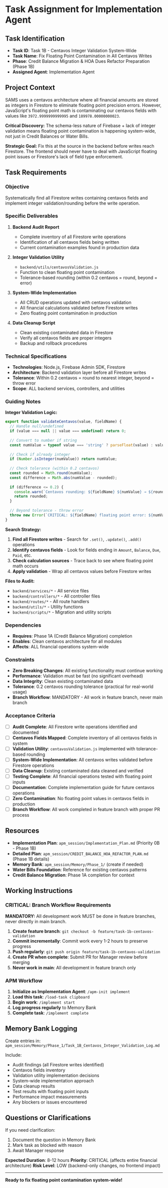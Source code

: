 # Task Assignment for Implementation Agent

## Task Identification
- **Task ID**: Task 1B - Centavos Integer Validation System-Wide
- **Task Name**: Fix Floating Point Contamination in All Centavos Writes
- **Phase**: Credit Balance Migration & HOA Dues Refactor Preparation (Phase 1B)
- **Assigned Agent**: Implementation Agent

## Project Context

SAMS uses a centavos architecture where all financial amounts are stored as integers in Firestore to eliminate floating point precision errors. However, JavaScript's floating point math is contaminating our centavos fields with values like `3972.9999999999995` and `189978.00000000023`.

**Critical Discovery:** The schema-less nature of Firebase + lack of integer validation means floating point contamination is happening system-wide, not just in Credit Balances or Water Bills.

**Strategic Goal:** Fix this at the source in the backend before writes reach Firestore. The frontend should never have to deal with JavaScript floating point issues or Firestore's lack of field type enforcement.

## Task Requirements

### Objective
Systematically find all Firestore writes containing centavos fields and implement integer validation/rounding before the write operation.

### Specific Deliverables

1. **Backend Audit Report**
   - Complete inventory of all Firestore write operations
   - Identification of all centavos fields being written
   - Current contamination examples found in production data

2. **Integer Validation Utility**
   - `backend/utils/centavosValidation.js`
   - Function to clean floating point contamination
   - Tolerance-based rounding (within 0.2 centavos = round, beyond = error)

3. **System-Wide Implementation**
   - All CRUD operations updated with centavos validation
   - All financial calculations validated before Firestore writes
   - Zero floating point contamination in production

4. **Data Cleanup Script**
   - Clean existing contaminated data in Firestore
   - Verify all centavos fields are proper integers
   - Backup and rollback procedures

### Technical Specifications

- **Technologies**: Node.js, Firebase Admin SDK, Firestore
- **Architecture**: Backend validation layer before all Firestore writes
- **Tolerance**: Within 0.2 centavos = round to nearest integer, beyond = throw error
- **Scope**: ALL backend services, controllers, and utilities

### Guiding Notes

**Integer Validation Logic:**
```javascript
export function validateCentavos(value, fieldName) {
  // Handle null/undefined
  if (value === null || value === undefined) return 0;
  
  // Convert to number if string
  const numValue = typeof value === 'string' ? parseFloat(value) : value;
  
  // Check if already integer
  if (Number.isInteger(numValue)) return numValue;
  
  // Check tolerance (within 0.2 centavos)
  const rounded = Math.round(numValue);
  const difference = Math.abs(numValue - rounded);
  
  if (difference <= 0.2) {
    console.warn(`Centavos rounding: ${fieldName} ${numValue} → ${rounded}`);
    return rounded;
  }
  
  // Beyond tolerance - throw error
  throw new Error(`CRITICAL: ${fieldName} floating point error: ${numValue} (difference: ${difference})`);
}
```

**Search Strategy:**
1. **Find all Firestore writes** - Search for `.set()`, `.update()`, `.add()` operations
2. **Identify centavos fields** - Look for fields ending in `Amount`, `Balance`, `Due`, `Paid`, etc.
3. **Check calculation sources** - Trace back to see where floating point math occurs
4. **Apply validation** - Wrap all centavos values before Firestore writes

**Files to Audit:**
- `backend/services/*` - All service files
- `backend/controllers/*` - All controller files  
- `backend/routes/*` - All route handlers
- `backend/utils/*` - Utility functions
- `backend/scripts/*` - Migration and utility scripts

### Dependencies

- **Requires**: Phase 1A (Credit Balance Migration) completion
- **Enables**: Clean centavos architecture for all modules
- **Affects**: ALL financial operations system-wide

### Constraints

- **Zero Breaking Changes**: All existing functionality must continue working
- **Performance**: Validation must be fast (no significant overhead)
- **Data Integrity**: Clean existing contaminated data
- **Tolerance**: 0.2 centavos rounding tolerance (practical for real-world usage)
- **Branch Workflow**: MANDATORY - All work in feature branch, never main branch

### Acceptance Criteria

- [ ] **Audit Complete**: All Firestore write operations identified and documented
- [ ] **Centavos Fields Mapped**: Complete inventory of all centavos fields in system
- [ ] **Validation Utility**: `centavosValidation.js` implemented with tolerance-based rounding
- [ ] **System-Wide Implementation**: All centavos writes validated before Firestore operations
- [ ] **Data Cleanup**: Existing contaminated data cleaned and verified
- [ ] **Testing Complete**: All financial operations tested with floating point inputs
- [ ] **Documentation**: Complete implementation guide for future centavos operations
- [ ] **Zero Contamination**: No floating point values in centavos fields in production
- [ ] **Branch Workflow**: All work completed in feature branch with proper PR process

## Resources

- **Implementation Plan**: `apm_session/Implementation_Plan.md` (Priority 0B - Phase 1B)
- **Detailed Plan**: `apm_session/CREDIT_BALANCE_HOA_REFACTOR_PLAN.md` (Phase 1B details)
- **Memory Bank**: `apm_session/Memory/Phase_1/` (create if needed)
- **Water Bills Foundation**: Reference for existing centavos patterns
- **Credit Balance Migration**: Phase 1A completion for context

## Working Instructions

### **CRITICAL: Branch Workflow Requirements**
**MANDATORY:** All development work MUST be done in feature branches, never directly in main branch.

1. **Create feature branch**: `git checkout -b feature/task-1b-centavos-validation`
2. **Commit incrementally**: Commit work every 1-2 hours to preserve progress
3. **Push regularly**: `git push origin feature/task-1b-centavos-validation`
4. **Create PR when complete**: Submit PR for Manager review before merging
5. **Never work in main**: All development in feature branch only

### **APM Workflow**
1. **Initialize as Implementation Agent**: `/apm-init implement`
2. **Load this task**: `/load-task clipboard`
3. **Begin work**: `/implement start`
4. **Log progress regularly** to Memory Bank
5. **Complete task**: `/implement complete`

## Memory Bank Logging

Create entries in: `apm_session/Memory/Phase_1/Task_1B_Centavos_Integer_Validation_Log.md`

Include:
- Audit findings (all Firestore writes identified)
- Centavos fields inventory
- Validation utility implementation decisions
- System-wide implementation approach
- Data cleanup results
- Test results with floating point inputs
- Performance impact measurements
- Any blockers or issues encountered

## Questions or Clarifications

If you need clarification:
1. Document the question in Memory Bank
2. Mark task as blocked with reason
3. Await Manager response

**Expected Duration**: 8-12 hours
**Priority**: CRITICAL (affects entire financial architecture)
**Risk Level**: LOW (backend-only changes, no frontend impact)

---

**Ready to fix floating point contamination system-wide!**
